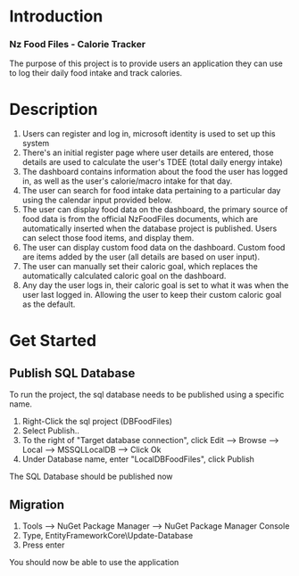 # Introduction 
### Nz Food Files - Calorie Tracker

The purpose of this project is to provide users an application they can use to log their daily food intake and track calories.

# Description
1. Users can register and log in, microsoft identity is used to set up this system
2. There's an initial register page where user details are entered, those details are used to calculate the user's TDEE (total daily energy intake)
3. The dashboard contains information about the food the user has logged in, as well as the user's calorie/macro intake for that day.
4. The user can search for food intake data pertaining to a particular day using the calendar input provided below.
5. The user can display food data on the dashboard, the primary source of food data is from the official NzFoodFiles documents, which are automatically inserted when the database project is published. Users can select those food items, and display them.
6. The user can display custom food data on the dashboard. Custom food are items added by the user (all details are based on user input).
7. The user can manually set their caloric goal, which replaces the automatically calculated caloric goal on the dashboard.
8. Any day the user logs in, their caloric goal is set to what it was when the user last logged in. Allowing the user to keep their custom caloric goal as the default.

# Get Started

## Publish SQL Database
To run the project, the sql database needs to be published using a specific name.

1. Right-Click the sql project (DBFoodFiles)
2. Select Publish..
3. To the right of "Target database connection", click Edit --> Browse --> Local --> MSSQLLocalDB --> Click Ok
4. Under Database name, enter "LocalDBFoodFiles", click Publish

The SQL Database should be published now

## Migration

1. Tools --> NuGet Package Manager --> NuGet Package Manager Console
2. Type, EntityFrameworkCore\Update-Database
3. Press enter

You should now be able to use the application